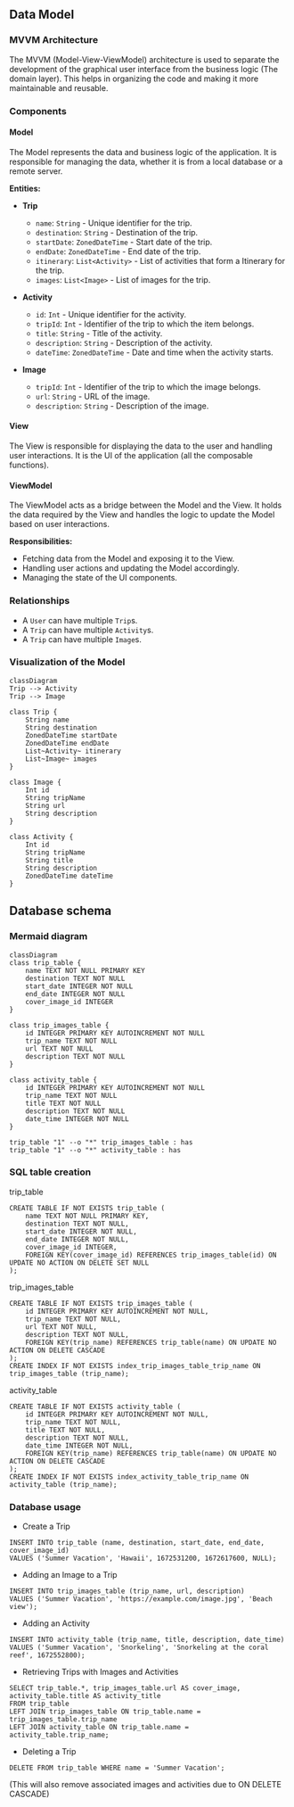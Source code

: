 ## Data Model

### MVVM Architecture

The MVVM (Model-View-ViewModel) architecture is used to separate the development of the graphical user interface from the business logic (The domain layer). 
This helps in organizing the code and making it more maintainable and reusable.

### Components

#### Model
The Model represents the data and business logic of the application. It is responsible for managing the data, whether it is from a local database or a remote server.

**Entities:**
- **Trip**
  - `name`: `String` - Unique identifier for the trip.
  - `destination`: `String` - Destination of the trip.
  - `startDate`: `ZonedDateTime` - Start date of the trip.
  - `endDate`: `ZonedDateTime` - End date of the trip.
  - `itinerary`: `List<Activity>` - List of activities that form a Itinerary for the trip.
  - `images`: `List<Image>` - List of images for the trip.

- **Activity**
  - `id`: `Int` - Unique identifier for the activity.
  - `tripId`: `Int` - Identifier of the trip to which the item belongs.
  - `title`: `String` - Title of the activity.
  - `description`: `String` - Description of the activity.
  - `dateTime`: `ZonedDateTime` - Date and time when the activity starts.

- **Image**
  - `tripId`: `Int` - Identifier of the trip to which the image belongs.
  - `url`: `String` - URL of the image.
  - `description`: `String` - Description of the image.


#### View
The View is responsible for displaying the data to the user and handling user interactions.
It is the UI of the application (all the composable functions).


#### ViewModel
The ViewModel acts as a bridge between the Model and the View. It holds the data required by the View and handles the logic to update the Model based on user interactions.

**Responsibilities:**
- Fetching data from the Model and exposing it to the View.
- Handling user actions and updating the Model accordingly.
- Managing the state of the UI components.

### Relationships
- A `User` can have multiple `Trip`s.
- A `Trip` can have multiple `Activity`s.
- A `Trip` can have multiple `Image`s.

### Visualization of the Model
```mermaid
classDiagram
Trip --> Activity
Trip --> Image

class Trip {
    String name
    String destination
    ZonedDateTime startDate
    ZonedDateTime endDate
    List~Activity~ itinerary
    List~Image~ images
}

class Image {
    Int id
    String tripName
    String url
    String description
}

class Activity {
    Int id
    String tripName
    String title
    String description
    ZonedDateTime dateTime
}
```


## Database schema
### Mermaid diagram
```mermaid
classDiagram
class trip_table {
    name TEXT NOT NULL PRIMARY KEY
    destination TEXT NOT NULL
    start_date INTEGER NOT NULL
    end_date INTEGER NOT NULL
    cover_image_id INTEGER
}

class trip_images_table {
    id INTEGER PRIMARY KEY AUTOINCREMENT NOT NULL
    trip_name TEXT NOT NULL
    url TEXT NOT NULL
    description TEXT NOT NULL
}

class activity_table {
    id INTEGER PRIMARY KEY AUTOINCREMENT NOT NULL
    trip_name TEXT NOT NULL
    title TEXT NOT NULL
    description TEXT NOT NULL
    date_time INTEGER NOT NULL
}

trip_table "1" --o "*" trip_images_table : has
trip_table "1" --o "*" activity_table : has
```

### SQL table creation

trip_table
```
CREATE TABLE IF NOT EXISTS trip_table (
    name TEXT NOT NULL PRIMARY KEY,
    destination TEXT NOT NULL,
    start_date INTEGER NOT NULL,
    end_date INTEGER NOT NULL,
    cover_image_id INTEGER,
    FOREIGN KEY(cover_image_id) REFERENCES trip_images_table(id) ON UPDATE NO ACTION ON DELETE SET NULL
);
```
trip_images_table
```
CREATE TABLE IF NOT EXISTS trip_images_table (
    id INTEGER PRIMARY KEY AUTOINCREMENT NOT NULL,
    trip_name TEXT NOT NULL,
    url TEXT NOT NULL,
    description TEXT NOT NULL,
    FOREIGN KEY(trip_name) REFERENCES trip_table(name) ON UPDATE NO ACTION ON DELETE CASCADE
);
CREATE INDEX IF NOT EXISTS index_trip_images_table_trip_name ON trip_images_table (trip_name);
```
activity_table
```
CREATE TABLE IF NOT EXISTS activity_table (
    id INTEGER PRIMARY KEY AUTOINCREMENT NOT NULL,
    trip_name TEXT NOT NULL,
    title TEXT NOT NULL,
    description TEXT NOT NULL,
    date_time INTEGER NOT NULL,
    FOREIGN KEY(trip_name) REFERENCES trip_table(name) ON UPDATE NO ACTION ON DELETE CASCADE
);
CREATE INDEX IF NOT EXISTS index_activity_table_trip_name ON activity_table (trip_name);
```

### Database usage

  - Create a Trip
```
INSERT INTO trip_table (name, destination, start_date, end_date, cover_image_id)
VALUES ('Summer Vacation', 'Hawaii', 1672531200, 1672617600, NULL);
```

  - Adding an Image to a Trip
```
INSERT INTO trip_images_table (trip_name, url, description)
VALUES ('Summer Vacation', 'https://example.com/image.jpg', 'Beach view');
```

  - Adding an Activity
```
INSERT INTO activity_table (trip_name, title, description, date_time)
VALUES ('Summer Vacation', 'Snorkeling', 'Snorkeling at the coral reef', 1672552800);
```

  - Retrieving Trips with Images and Activities
```
SELECT trip_table.*, trip_images_table.url AS cover_image, activity_table.title AS activity_title
FROM trip_table
LEFT JOIN trip_images_table ON trip_table.name = trip_images_table.trip_name
LEFT JOIN activity_table ON trip_table.name = activity_table.trip_name;
```

  - Deleting a Trip 
```
DELETE FROM trip_table WHERE name = 'Summer Vacation';
```
(This will also remove associated images and activities due to ON DELETE CASCADE)
